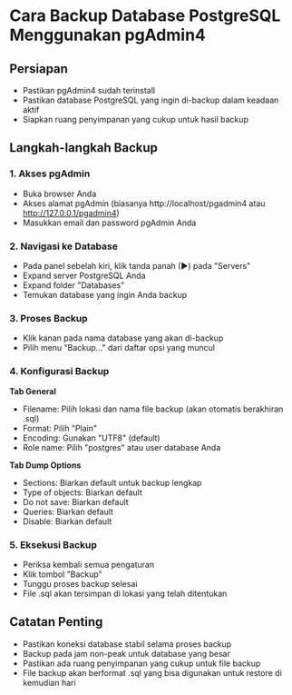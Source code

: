 # Cara Backup Database PostgreSQL Menggunakan pgAdmin4

## Persiapan
- Pastikan pgAdmin4 sudah terinstall
- Pastikan database PostgreSQL yang ingin di-backup dalam keadaan aktif
- Siapkan ruang penyimpanan yang cukup untuk hasil backup

## Langkah-langkah Backup

### 1. Akses pgAdmin
- Buka browser Anda
- Akses alamat pgAdmin (biasanya http://localhost/pgadmin4 atau http://127.0.0.1/pgadmin4)
- Masukkan email dan password pgAdmin Anda

### 2. Navigasi ke Database
- Pada panel sebelah kiri, klik tanda panah (▶) pada "Servers"
- Expand server PostgreSQL Anda 
- Expand folder "Databases"
- Temukan database yang ingin Anda backup

### 3. Proses Backup
- Klik kanan pada nama database yang akan di-backup
- Pilih menu "Backup..." dari daftar opsi yang muncul

### 4. Konfigurasi Backup
**Tab General**
- Filename: Pilih lokasi dan nama file backup (akan otomatis berakhiran .sql)
- Format: Pilih "Plain" 
- Encoding: Gunakan "UTF8" (default)
- Role name: Pilih "postgres" atau user database Anda

**Tab Dump Options**
- Sections: Biarkan default untuk backup lengkap
- Type of objects: Biarkan default
- Do not save: Biarkan default
- Queries: Biarkan default
- Disable: Biarkan default

### 5. Eksekusi Backup
- Periksa kembali semua pengaturan
- Klik tombol "Backup"
- Tunggu proses backup selesai
- File .sql akan tersimpan di lokasi yang telah ditentukan

## Catatan Penting
- Pastikan koneksi database stabil selama proses backup
- Backup pada jam non-peak untuk database yang besar
- Pastikan ada ruang penyimpanan yang cukup untuk file backup
- File backup akan berformat .sql yang bisa digunakan untuk restore di kemudian hari